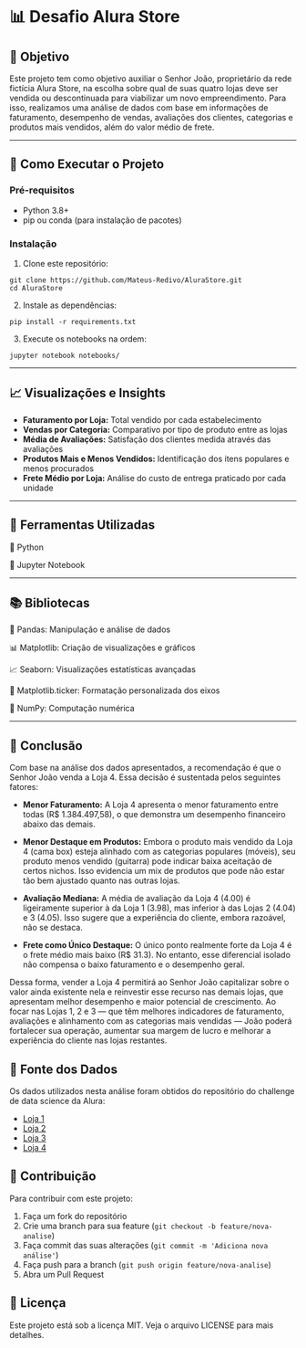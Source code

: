# 📊 Desafio Alura Store

## 🎯 Objetivo

Este projeto tem como objetivo auxiliar o Senhor João, proprietário da rede fictícia Alura Store, na escolha sobre qual de suas quatro lojas deve ser vendida ou descontinuada para viabilizar um novo empreendimento. Para isso, realizamos uma análise de dados com base em informações de faturamento, desempenho de vendas, avaliações dos clientes, categorias e produtos mais vendidos, além do valor médio de frete.

--------------

## 🚀 Como Executar o Projeto

### Pré-requisitos

- Python 3.8+
- pip ou conda (para instalação de pacotes)

### Instalação

1. Clone este repositório:
```
git clone https://github.com/Mateus-Redivo/AluraStore.git
cd AluraStore
```

2. Instale as dependências:
```
pip install -r requirements.txt
```

3. Execute os notebooks na ordem:
```
jupyter notebook notebooks/
```

--------------

## 📈 Visualizações e Insights

* **Faturamento por Loja:** Total vendido por cada estabelecimento
* **Vendas por Categoria:** Comparativo por tipo de produto entre as lojas
* **Média de Avaliações:** Satisfação dos clientes medida através das avaliações
* **Produtos Mais e Menos Vendidos:** Identificação dos itens populares e menos procurados
* **Frete Médio por Loja:** Análise do custo de entrega praticado por cada unidade

--------------

## 🔎 Ferramentas Utilizadas

🐍 Python

📓 Jupyter Notebook

--------------

## 📚 Bibliotecas

🐼 Pandas: Manipulação e análise de dados

📊 Matplotlib: Criação de visualizações e gráficos

📈 Seaborn: Visualizações estatísticas avançadas

🔢 Matplotlib.ticker: Formatação personalizada dos eixos

🧮 NumPy: Computação numérica

--------------

## 🧠 Conclusão 

Com base na análise dos dados apresentados, a recomendação é que o Senhor João venda a Loja 4. Essa decisão é sustentada pelos seguintes fatores:

* **Menor Faturamento:** A Loja 4 apresenta o menor faturamento entre todas (R$ 1.384.497,58), o que demonstra um desempenho financeiro abaixo das demais.

* **Menor Destaque em Produtos:** Embora o produto mais vendido da Loja 4 (cama box) esteja alinhado com as categorias populares (móveis), seu produto menos vendido (guitarra) pode indicar baixa aceitação de certos nichos. Isso evidencia um mix de produtos que pode não estar tão bem ajustado quanto nas outras lojas.

* **Avaliação Mediana:** A média de avaliação da Loja 4 (4.00) é ligeiramente superior à da Loja 1 (3.98), mas inferior à das Lojas 2 (4.04) e 3 (4.05). Isso sugere que a experiência do cliente, embora razoável, não se destaca.

* **Frete como Único Destaque:** O único ponto realmente forte da Loja 4 é o frete médio mais baixo (R$ 31.3). No entanto, esse diferencial isolado não compensa o baixo faturamento e o desempenho geral.

Dessa forma, vender a Loja 4 permitirá ao Senhor João capitalizar sobre o valor ainda existente nela e reinvestir esse recurso nas demais lojas, que apresentam melhor desempenho e maior potencial de crescimento. Ao focar nas Lojas 1, 2 e 3 — que têm melhores indicadores de faturamento, avaliações e alinhamento com as categorias mais vendidas — João poderá fortalecer sua operação, aumentar sua margem de lucro e melhorar a experiência do cliente nas lojas restantes.

## 🔗 Fonte dos Dados

Os dados utilizados nesta análise foram obtidos do repositório do challenge de data science da Alura:
* [Loja 1](https://raw.githubusercontent.com/alura-es-cursos/challenge1-data-science/refs/heads/main/base-de-dados-challenge-1/loja_1.csv)
* [Loja 2](https://raw.githubusercontent.com/alura-es-cursos/challenge1-data-science/refs/heads/main/base-de-dados-challenge-1/loja_2.csv)
* [Loja 3](https://raw.githubusercontent.com/alura-es-cursos/challenge1-data-science/refs/heads/main/base-de-dados-challenge-1/loja_3.csv)
* [Loja 4](https://raw.githubusercontent.com/alura-es-cursos/challenge1-data-science/refs/heads/main/base-de-dados-challenge-1/loja_4.csv)

## 👥 Contribuição

Para contribuir com este projeto:

1. Faça um fork do repositório
2. Crie uma branch para sua feature (`git checkout -b feature/nova-analise`)
3. Faça commit das suas alterações (`git commit -m 'Adiciona nova análise'`)
4. Faça push para a branch (`git push origin feature/nova-analise`)
5. Abra um Pull Request

## 📝 Licença

Este projeto está sob a licença MIT. Veja o arquivo LICENSE para mais detalhes.
